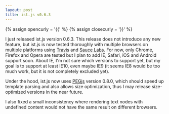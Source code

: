 ```yaml
---
layout: post
title: ist.js v0.6.3
---
```


{% assign opencurly = '{{' %}
{% assign closecurly = '}}' %}

I just released ist.js version 0.6.3.  This release does not introduce any new feature, but ist.js is now tested thoroughly with multiple browsers on multiple platforms using [Travis][travis] and [Sauce Labs][saucelabs].  For now, only Chrome, Firefox and Opera are tested but I plan to add IE, Safari, iOS and Android support soon.  About IE, I'm not sure which versions to support yet, but my goal is to support at least IE10, even maybe IE9 (it seems IE8 would be too much work, but it is not completely excluded yet).

Under the hood, ist.js now uses [PEGjs][pegjs] version 0.8.0, which should speed up template parsing and also allows size optimization, thus I may release size-optimized versions in the near future.

I also fixed a small inconsistency where rendering text nodes with undefined content would not have the same result on different browsers.

[travis]: https://travis-ci.org/njoyard/ist
[saucelabs]: https://saucelabs.com/u/istjs
[pegjs]: http://pegjs.majda.cz/
